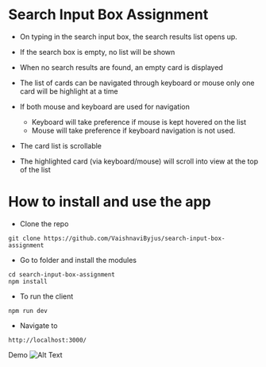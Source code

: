 # Search Input Box Assignment

- On typing in the search input box, the search results list opens up.
- If the search box is empty, no list will be shown
- When no search results are found, an empty card is displayed

- The list of cards can be navigated through keyboard or mouse
  only one card will be highlight at a time
- If both mouse and keyboard are used for navigation

  - Keyboard will take preference if mouse is kept hovered on the list
  - Mouse will take preference if keyboard navigation is not used.

- The card list is scrollable
- The highlighted card (via keyboard/mouse) will scroll into view at the top of the list

# How to install and use the app

- Clone the repo

```
git clone https://github.com/VaishnaviByjus/search-input-box-assignment
```

- Go to folder and install the modules

```
cd search-input-box-assignment
npm install
```

- To run the client

```
npm run dev
```

- Navigate to

```
http://localhost:3000/
```

Demo ![Alt Text](demo.gif)
